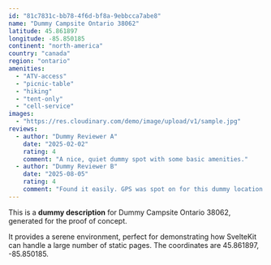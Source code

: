 ```yaml
---
id: "81c7831c-bb78-4f6d-bf8a-9ebbcca7abe8"
name: "Dummy Campsite Ontario 38062"
latitude: 45.861897
longitude: -85.850185
continent: "north-america"
country: "canada"
region: "ontario"
amenities:
  - "ATV-access"
  - "picnic-table"
  - "hiking"
  - "tent-only"
  - "cell-service"
images:
  - "https://res.cloudinary.com/demo/image/upload/v1/sample.jpg"
reviews:
  - author: "Dummy Reviewer A"
    date: "2025-02-02"
    rating: 4
    comment: "A nice, quiet dummy spot with some basic amenities."
  - author: "Dummy Reviewer B"
    date: "2025-08-05"
    rating: 4
    comment: "Found it easily. GPS was spot on for this dummy location."
---
```


This is a **dummy description** for Dummy Campsite Ontario 38062, generated for the proof of concept.

It provides a serene environment, perfect for demonstrating how SvelteKit can handle a large number of static pages. The coordinates are 45.861897, -85.850185.
